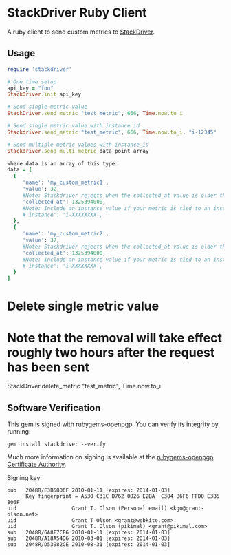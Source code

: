 StackDriver Ruby Client
=======================

A ruby client to send custom metrics to [StackDriver]().

Usage
-----

```ruby
require 'stackdriver'

# One time setup
api_key = "foo"
StackDriver.init api_key

# Send single metric value
StackDriver.send_metric "test_metric", 666, Time.now.to_i

# Send single metric value with instance id
Stackdriver.send_metric "test_metric", 666, Time.now.to_i, "i-12345"

# Send multiple metric values with instance_id
Stackdriver.send_multi_metric data_point_array

where data is an array of this type:
data = [
  {
     'name': 'my_custom_metric1',
     'value': 32,
     #Note: Stackdriver rejects when the collected_at value is older than 2 hours.
     'collected_at': 1325394000,
     #Note: Include an instance value if your metric is tied to an instance.
     #'instance': 'i-XXXXXXXX',
  },
  {
     'name': 'my_custom_metric2',
     'value': 37,
﻿     #Note: Stackdriver rejects when the collected_at value is older than 2 hours.
     'collected_at': 1325394000,
     #Note: Include an instance value if your metric is tied to an instance.
     #'instance': 'i-XXXXXXXX',
  }
]
```

# Delete single metric value
# Note that the removal will take effect roughly two hours after the request has been sent
StackDriver.delete_metric "test_metric", Time.now.to_i

Software Verification
---------------------

This gem is signed with rubygems-openpgp.  You can verify its
integrity by running:

    gem install stackdriver --verify

Much more information on signing is available at the [rubygems-openpgp
Certificate Authority](https://www.rubygems-openpgp-ca.org).


Signing key:

    pub   2048R/E3B5806F 2010-01-11 [expires: 2014-01-03]
          Key fingerprint = A530 C31C D762 0D26 E2BA  C384 B6F6 FFD0 E3B5 806F
    uid                  Grant T. Olson (Personal email) <kgo@grant-olson.net>
    uid                  Grant T Olson <grant@webkite.com>
    uid                  Grant T. Olson (pikimal) <grant@pikimal.com>
    sub   2048R/6A8F7CF6 2010-01-11 [expires: 2014-01-03]
    sub   2048R/A18A54D6 2010-03-01 [expires: 2014-01-03]
    sub   2048R/D53982CE 2010-08-31 [expires: 2014-01-03]
